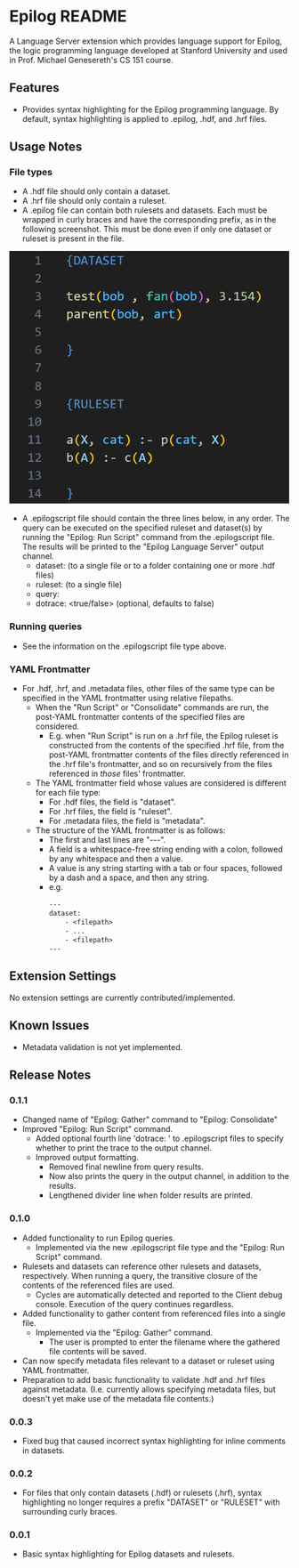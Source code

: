 # Epilog README

A Language Server extension which provides language support for Epilog, the logic programming language developed at Stanford University and used in Prof. Michael Genesereth's CS 151 course.

## Features

- Provides syntax highlighting for the Epilog programming language. By default, syntax highlighting is applied to .epilog, .hdf, and .hrf files.

## Usage Notes


### File types
- A .hdf file should only contain a dataset.
- A .hrf file should only contain a ruleset.
- A .epilog file can contain both rulesets and datasets. Each must be wrapped in curly braces and have the corresponding prefix, as in the following screenshot. This must be done even if only one dataset or ruleset is present in the file.

![.epilog Formatting Example](/documentation_images/epilog%20formatting%20example.png)

- A .epilogscript file should contain the three lines below, in any order. The query can be executed on the specified ruleset and dataset(s) by running the "Epilog: Run Script" command from the .epilogscript file. The results will be printed to the "Epilog Language Server" output channel.
    - dataset: <filepath> (to a single file or to a folder containing one or more .hdf files)
    - ruleset: <filepath> (to a single file)
    - query: <epilog query>
    - dotrace: <true/false> (optional, defaults to false)
### Running queries
- See the information on the .epilogscript file type above.

### YAML Frontmatter
- For .hdf, .hrf, and .metadata files, other files of the same type can be specified in the YAML frontmatter using relative filepaths. 
    - When the "Run Script" or "Consolidate" commands are run, the post-YAML frontmatter contents of the specified files are considered. 
        - E.g. when "Run Script" is run on a .hrf file, the Epilog ruleset is constructed from the contents of the specified .hrf file, from the post-YAML frontmatter contents of the files directly referenced in the .hrf file's frontmatter, and so on recursively from the files referenced in *those* files' frontmatter.
    - The YAML frontmatter field whose values are considered is different for each file type:
        - For .hdf files, the field is "dataset".
        - For .hrf files, the field is "ruleset".
        - For .metadata files, the field is "metadata".
    - The structure of the YAML frontmatter is as follows:
        - The first and last lines are "---".
        - A field is a whitespace-free string ending with a colon, followed by any whitespace and then a value.
        - A value is any string starting with a tab or four spaces, followed by a dash and a space, and then any string.
        - e.g.
            ```
            ---
            dataset:
                - <filepath>
                - ...
                - <filepath>
            ---
            ```

## Extension Settings

No extension settings are currently contributed/implemented.

## Known Issues

- Metadata validation is not yet implemented.

## Release Notes

### 0.1.1
- Changed name of "Epilog: Gather" command to "Epilog: Consolidate"
- Improved "Epilog: Run Script" command.
    - Added optional fourth line 'dotrace: <boolean>' to .epilogscript files to specify whether to print the trace to the output channel.
    - Improved output formatting.
        - Removed final newline from query results.
        - Now also prints the query in the output channel, in addition to the results.
        - Lengthened divider line when folder results are printed.

### 0.1.0
- Added functionality to run Epilog queries.
    - Implemented via the new .epilogscript file type and the "Epilog: Run Script" command.
- Rulesets and datasets can reference other rulesets and datasets, respectively. When running a query, the transitive closure of the contents of the referenced files are used.
    - Cycles are automatically detected and reported to the Client debug console. Execution of the query continues regardless.
- Added functionality to gather content from referenced files into a single file.
    - Implemented via the "Epilog: Gather" command.
        - The user is prompted to enter the filename where the gathered file contents will be saved.
- Can now specify metadata files relevant to a dataset or ruleset using YAML frontmatter.
- Preparation to add basic functionality to validate .hdf and .hrf files against metadata. (I.e. currently allows specifying metadata files, but doesn't yet make use of the metadata file contents.)

### 0.0.3
- Fixed bug that caused incorrect syntax highlighting for inline comments in datasets.

### 0.0.2
- For files that only contain datasets (.hdf) or rulesets (.hrf), syntax highlighting no longer requires a prefix "DATASET" or "RULESET" with surrounding curly braces.

### 0.0.1
- Basic syntax highlighting for Epilog datasets and rulesets.
